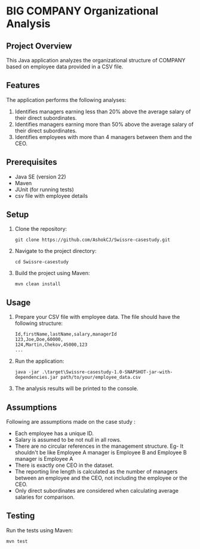 # BIG COMPANY Organizational Analysis

## Project Overview

This Java application analyzes the organizational structure of COMPANY based on employee data provided in a CSV file. 

## Features

The application performs the following analyses:
1. Identifies managers earning less than 20% above the average salary of their direct subordinates.
2. Identifies managers earning more than 50% above the average salary of their direct subordinates.
3. Identifies employees with more than 4 managers between them and the CEO.

## Prerequisites

- Java SE (version 22)
- Maven
- JUnit (for running tests)
- csv file with employee details

## Setup

1. Clone the repository:
   ```
   git clone https://github.com/AshokCJ/Swissre-casestudy.git
   ```
2. Navigate to the project directory:
   ```
   cd Swissre-casestudy
   ```
3. Build the project using Maven:
   ```
   mvn clean install
   ```

## Usage

1. Prepare your CSV file with employee data. The file should have the following structure:
   ```
   Id,firstName,lastName,salary,managerId
   123,Joe,Doe,60000,
   124,Martin,Chekov,45000,123
   ...
   ```

2. Run the application:
   ```
   java -jar .\target\Swissre-casestudy-1.0-SNAPSHOT-jar-with-dependencies.jar path/to/your/employee_data.csv
   ```

3. The analysis results will be printed to the console.

## Assumptions

Following are assumptions made on the case study : 

- Each employee has a unique ID.
- Salary is assumed to be not null in all rows.
- There are no circular references in the management structure. 
      Eg- It shouldn't be like Employee A manager is Employee B and Employee B manager is Employee A
- There is exactly one CEO in the dataset.
- The reporting line length is calculated as the number of managers between an employee and the CEO, not including the employee or the CEO.
- Only direct subordinates are considered when calculating average salaries for comparison.

## Testing

Run the tests using Maven:
```
mvn test
```
